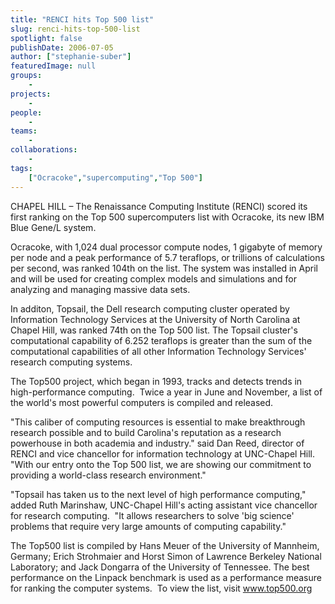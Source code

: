 ```yaml
---
title: "RENCI hits Top 500 list"
slug: renci-hits-top-500-list
spotlight: false
publishDate: 2006-07-05
author: ["stephanie-suber"]
featuredImage: null
groups:
    - 
projects:
    - 
people:
    - 
teams: 
    - 
collaborations:
    - 
tags:
    ["Ocracoke","supercomputing","Top 500"]
---
```

CHAPEL HILL – The Renaissance Computing Institute (RENCI) scored its first ranking on the Top 500 supercomputers list with Ocracoke, its new IBM Blue Gene/L system.

Ocracoke, with 1,024 dual processor compute nodes, 1 gigabyte of memory per node and a peak performance of 5.7 teraflops, or trillions of calculations per second, was ranked 104th on the list. The system was installed in April and will be used for creating complex models and simulations and for analyzing and managing massive data sets.

In additon, Topsail, the Dell research computing cluster operated by Information Technology Services at the University of North Carolina at Chapel Hill, was ranked 74th on the Top 500 list. The Topsail cluster's computational capability of 6.252 teraflops is greater than the sum of the computational capabilities of all other Information Technology Services' research computing systems.

The Top500 project, which began in 1993, tracks and detects trends in high-performance computing.  Twice a year in June and November, a list of the world's most powerful computers is compiled and released.

"This caliber of computing resources is essential to make breakthrough research possible and to build Carolina's reputation as a research powerhouse in both academia and industry." said Dan Reed, director of RENCI and vice chancellor for information technology at UNC-Chapel Hill.  "With our entry onto the Top 500 list, we are showing our commitment to providing a world-class research environment."

"Topsail has taken us to the next level of high performance computing," added Ruth Marinshaw, UNC-Chapel Hill's acting assistant vice chancellor for research computing.  "It allows researchers to solve 'big science' problems that require very large amounts of computing capability."

The Top500 list is compiled by Hans Meuer of the University of Mannheim, Germany; Erich Strohmaier and Horst Simon of Lawrence Berkeley National Laboratory; and Jack Dongarra of the University of Tennessee. The best performance on the Linpack benchmark is used as a performance measure for ranking the computer systems.  To view the list, visit <a href="http://www.top500.org/" target="_blank">www.top500.org</a>
